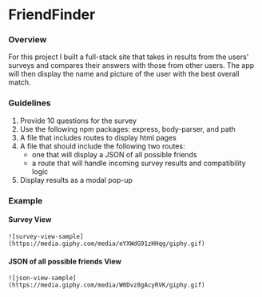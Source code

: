 # FriendFinder

### Overview

For this project I built a full-stack site that takes in results from the users' surveys and compares their answers with those from other users. The app will then display the name and picture of the user with the best overall match.

### Guidelines
1. Provide 10 questions for the survey
2. Use the following npm packages: express, body-parser, and path
3. A file that includes routes to display html pages
4. A file that should include the following two routes:
   * one that will display a JSON of all possible friends
   * a route that will handle incoming survey results and compatibility logic
5. Display results as a modal pop-up
  
### Example 
  #### Survey View
    ![survey-view-sample](https://media.giphy.com/media/eYXWdG91zHHqg/giphy.gif)

  #### JSON of all possible friends View
    ![json-view-sample](https://media.giphy.com/media/W0Dvz8gAcyRVK/giphy.gif)
